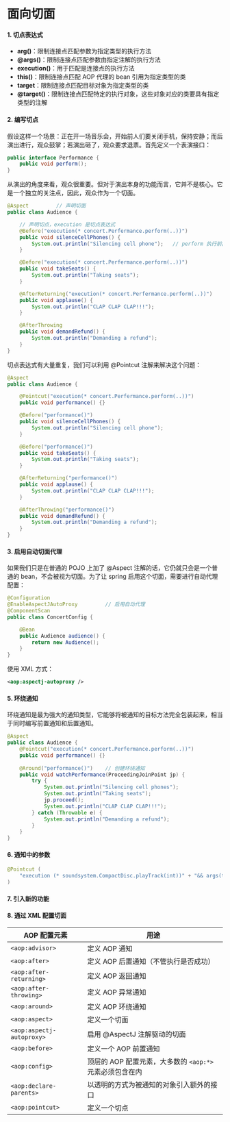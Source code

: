 # 面向切面

#### 1. 切点表达式

- **arg()**：限制连接点匹配参数为指定类型的执行方法
- **@args()**：限制连接点匹配参数由指定注解的执行方法
- **execution()**：用于匹配是连接点的执行方法
- **this()**：限制连接点匹配 AOP 代理的 bean 引用为指定类型的类
- **target**：限制连接点匹配目标对象为指定类型的类
- **@target()**：限制连接点匹配特定的执行对象，这些对象对应的类要具有指定类型的注解

#### 2. 编写切点

假设这样一个场景：正在开一场音乐会，开始前人们要关闭手机，保持安静；而后演出进行，观众鼓掌；若演出砸了，观众要求退票。首先定义一个表演接口：

```java
public interface Performance {
    public void perform();
}
```

从演出的角度来看，观众很重要。但对于演出本身的功能而言，它并不是核心。它是一个独立的关注点，因此，观众作为一个切面。

```java
@Aspect         // 声明切面
public class Audience {

    // 声明切点，execution 是切点表达式
    @Before("execution(* concert.Perfermance.perform(..))")  
    public void silenceCellPhones() {
        System.out.println("Silencing cell phone");   // perform 执行前执行此方法
    }

    @Before("execution(* concert.Perfermance.perform(..))")
    public void takeSeats() {
        System.out.println("Taking seats");
    }

    @AfterReturning("execution(* concert.Perfermance.perform(..))")
    public void applause() {
        System.out.println("CLAP CLAP CLAP!!!");
    }

    @AfterThrowing
    public void demandRefund() {
        System.out.println("Demanding a refund");
    }
}
```

切点表达式有大量重复，我们可以利用 @Pointcut 注解来解决这个问题：

```java
@Aspect
public class Audience {

    @Pointcut("execution(* concert.Perfermance.perform(..))")
    public void performance() {}

    @Before("performance()")
    public void silenceCellPhones() {
        System.out.println("Silencing cell phone");
    }

    @Before("performance()")
    public void takeSeats() {
        System.out.println("Taking seats");
    }

    @AfterReturning("performance()")
    public void applause() {
        System.out.println("CLAP CLAP CLAP!!!");
    }

    @AfterThrowing("performance()")
    public void demandRefund() {
        System.out.println("Demanding a refund");
    }
}
```

#### 3. 启用自动切面代理

如果我们只是在普通的 POJO 上加了 @Aspect 注解的话，它仍就只会是一个普通的 bean，不会被视为切面。为了让 spring 启用这个切面，需要进行自动代理配置：

```java
@Configuration
@EnableAspectJAutoProxy			// 启用自动代理
@ComponentScan
public class ConcertConfig {

    @Bean
    public Audience audience() {
        return new Audience();
    }
}
```

使用 XML 方式：

```xml
<aop:aspectj-autoproxy />
```

#### 5. 环绕通知

环绕通知是最为强大的通知类型，它能够将被通知的目标方法完全包装起来，相当于同时编写前置通知和后置通知。

```java
@Aspect
public class Audience {
    @Pointcut("execution(* concert.Perfermance.perform(..))")
    public void performance() {}
    
    @Around("performance()")    // 创建环绕通知
    public void watchPerformance(ProceedingJoinPoint jp) {
        try {
            System.out.println("Silencing cell phones");
            System.out.println("Taking seats");
            jp.proceed();
            System.out.println("CLAP CLAP CLAP!!!");
        } catch (Throwable e) {
            System.out.println("Demanding a refund");
        }
    }
}
```

#### 6. 通知中的参数

```java
@Pointcut (
	"execution (* soundsystem.CompactDisc.playTrack(int))" + "&& args(trackNumber)"
)
```

#### 7. 引入新的功能

#### 8. 通过 XML 配置切面

| AOP 配置元素               | 用途                                                 |
| ------------------------- | ---------------------------------------------------- |
| `<aop:advisor>`           | 定义 AOP 通知                                          |
| `<aop:after>`             | 定义 AOP 后置通知（不管执行是否成功）                  |
| `<aop:after-returning>`   | 定义 AOP 返回通知                                      |
| `<aop:after-throwing>`    | 定义 AOP 异常通知                                      |
| `<aop:around>`            | 定义 AOP 环绕通知                                      |
| `<aop:aspect>`            | 定义一个切面                                         |
| `<aop:aspectj-autoproxy>` | 启用 @AspectJ 注解驱动的切面                           |
| `<aop:before>`            | 定义一个 AOP 前置通知                                  |
| `<aop:config>`            | 顶层的 AOP 配置元素，大多数的 `<aop:*>` 元素必须包含在内 |
| `<aop:declare-parents>`   | 以透明的方式为被通知的对象引入额外的接口             |
| `<aop:pointcut>`          | 定义一个切点                                         |

